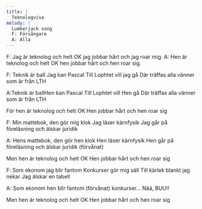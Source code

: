 ```yaml
---
title: |
  Teknologvisa
melody: |
  Lumberjack song
  F: Försångare
  A: Alla
---
```

F: Jag är teknolog och helt OK
jag jobbar hårt och jag roar mig.
A: Hen är teknolog och helt OK
hen jobbar hårt och hen roar sig.

F: Teknik är ball
Jag kan Pascal
Till Lophtet vill jag gå
Där träffas alla vänner
som är från LTH

A:Teknik är ballHen kan Pascal
Till Lophtet vill Hen gå
Där träffas alla vänner
som är från LTH

För hen är teknolog och helt OK
Hen jobbar hårt och hen roar sig

F: Min mattebok, den gör mig klok
Jag läser kärnfysik
Jag går på föreläsning
och älskar juridik

A: Hens mattebok, den gör hen klok
Hen läser kärnfysik
Hen går på föreläsning
och älskar juridik   (förvånat)

Men hen är teknolog och helt OK
Hen jobbar hårt och hen roar sig

F: Som ekonom jag blir fantom
Konkurser gör mig säll
Till kärlek blankt jag nekar
Jag älskar en tabell

A: Som ekonom hen blir fantom   (förvånat)
konkurser...
Nää, BUU!!

Men hen är teknolog och helt OK
Hen jobbar hårt och hen roar sig